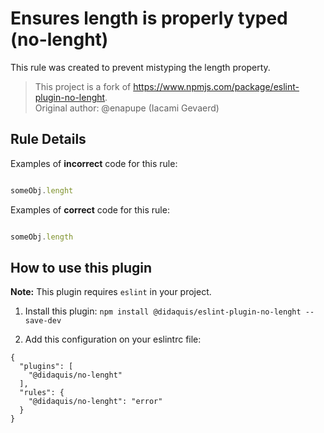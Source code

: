 # Ensures length is properly typed (no-lenght)

This rule was created to prevent mistyping the length property.

> This project is a fork of https://www.npmjs.com/package/eslint-plugin-no-lenght.  
Original author: @enapupe (Iacami Gevaerd)


## Rule Details

Examples of **incorrect** code for this rule:

```js

someObj.lenght

```

Examples of **correct** code for this rule:

```js

someObj.length

```

## How to use this plugin

**Note:** This plugin requires `eslint` in your project.

1. Install this plugin: `npm install @didaquis/eslint-plugin-no-lenght --save-dev`

2. Add this configuration on your eslintrc file:
```
{
  "plugins": [
    "@didaquis/no-lenght"
  ],
  "rules": {
    "@didaquis/no-lenght": "error"
  }
}
```